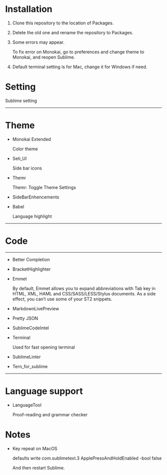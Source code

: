 # Installation

1. Clone this repository to the location of Packages.

2. Delete the old one and rename the repository to Packages.

3. Some errors may appear.

	To fix error on Monokai, go to preferences and change theme to Monokai, and reopen Sublime.

4. Default terminal setting is for Mac, change it for Windows if need.

# Setting

Sublime setting

---

# Theme

* Monokai Extended

	Color theme

* Seti_UI

	Side bar icons

* Themr

	Themr: Toggle Theme Settings

* SideBarEnhencements

* Babel

	Language highlight

---

# Code

---

* Better Completion

* BracketHighlighter

* Emmet

	By default, Emmet allows you to expand abbreviations with Tab key in HTML, XML, HAML and CSS/SASS/LESS/Stylus documents. As a side effect, you can’t use some of your ST2 snippets.

* MarkdownLivePreview

* Pretty JSON

* SublimeCodeIntel

* Terminal

	Used for fast opening terminal

* SublimeLinter

* Tern_for_sublime

---

# Language support

* LanguageTool

	Proof-reading and grammar checker

# Notes

* Key repeat on MacOS

	defaults write com.sublimetext.3 ApplePressAndHoldEnabled -bool false

	And then restart Sublime.
